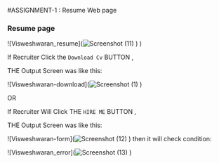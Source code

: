 #ASSIGNMENT-1 : Resume Web page

### Resume page 
![Visweshwaran_resume](![Screenshot (11)](https://user-images.githubusercontent.com/114049336/198684162-996ea7fe-8a0e-4b5d-843c-94f003aa81da.png)
)
)









If Recruiter Click the `Download Cv` BUTTON ,

THE  Output Screen was  like this:



![Visweshwaran-download](![Screenshot (1)](https://user-images.githubusercontent.com/114049336/198684232-5f35fc06-e4be-4c64-ba7e-70f45eb93ed6.png)
)



OR

If Recruiter Will Click THE `HIRE ME` BUTTON ,

THE  Output Screen was  like this:




![Visweshwaran-form](![Screenshot (12)](https://user-images.githubusercontent.com/114049336/198684434-b26426dd-739d-438d-ad55-340b26323369.png)
)
then it will check condition:

![Visweshwaran_error](![Screenshot (13)](https://user-images.githubusercontent.com/114049336/198684824-1e138d5f-881e-4ec0-a1e3-016540afeaf9.png)
)






                                                   
